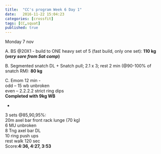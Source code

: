 ```yaml
---
title:  "CC's program Week 6 Day 1"
date:   2016-11-22 15:04:23
categories: [crossfit]
tags: [CC,squat]
published: true
---
```

Monday 7 nov

A. BS @20X1 - build to ONE heavy set of 5 (fast build, only one set): **110 kg (_very sore from Sat comp_)**

B. Segmented snatch DL +  Snatch pull; 2.1 x 3; rest 2 min (@90-100% of snatch RM): **80 kg**

C. Emom 12 min -  
odd – 15 wb unbroken  
even – 2.2.2.2 strict ring dips  
**Completed with 9kg WB**

+

3 sets @85,90,95%:  
20m axel bar front rack lunge (70 kg)  
6 MU unbroken  
8 Tng axel bar DL  
10 ring push ups  
rest walk 120 sec  
Score:**4:36, 4:27, 3:53**